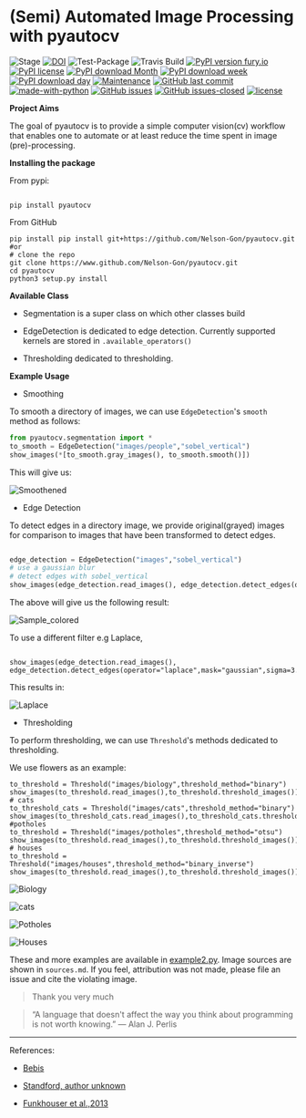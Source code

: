 # (Semi) Automated Image Processing with pyautocv

![Stage](https://www.repostatus.org/badges/latest/wip.svg) [![DOI](https://zenodo.org/badge/DOI/10.5281/zenodo.3766956.svg)](https://doi.org/10.5281/zenodo.3766956)
![Test-Package](https://github.com/Nelson-Gon/pyautocv/workflows/Test-Package/badge.svg)
![Travis Build](https://travis-ci.com/Nelson-Gon/pyautocv.svg?branch=master)
[![PyPI version fury.io](https://badge.fury.io/py/pyautocv.svg)](https://pypi.python.org/pypi/pyautocv/)
[![PyPI license](https://img.shields.io/pypi/l/pyautocv.svg)](https://pypi.python.org/pypi/pyautocv/)
[![PyPI download Month](https://img.shields.io/pypi/dm/pyautocv.svg)](https://pypi.python.org/pypi/pyautocv/)
[![PyPI download week](https://img.shields.io/pypi/dw/pyautocv.svg)](https://pypi.python.org/pypi/pyautocv/)
[![PyPI download day](https://img.shields.io/pypi/dd/pyautocv.svg)](https://pypi.python.org/pypi/pyautocv/)
[![Maintenance](https://img.shields.io/badge/Maintained%3F-yes-green.svg)](https://GitHub.com/Nelson-Gon/pyautocv/graphs/commit-activity)
[![GitHub last commit](https://img.shields.io/github/last-commit/Nelson-Gon/pyautocv.svg)](https://github.com/Nelson-Gon/pyautocv/commits/master)
[![made-with-python](https://img.shields.io/badge/Made%20with-Python-1f425f.svg)](https://www.python.org/)
[![GitHub issues](https://img.shields.io/github/issues/Nelson-Gon/pyautocv.svg)](https://GitHub.com/Nelson-Gon/pyautocv/issues/)
[![GitHub issues-closed](https://img.shields.io/github/issues-closed/Nelson-Gon/pyautocv.svg)](https://GitHub.com/Nelson-Gon/pyautocv/issues?q=is%3Aissue+is%3Aclosed)
[![license](https://img.shields.io/badge/license-MIT-blue.svg)](https://github.com/Nelson-Gon/pyautocv/blob/master/LICENSE)

**Project Aims**

The goal of pyautocv is to provide a simple computer vision(cv) workflow that enables one to automate 
or at least reduce the time spent in image (pre)-processing. 

**Installing the package**

From pypi:

```

pip install pyautocv

```
From GitHub

```
pip install pip install git+https://github.com/Nelson-Gon/pyautocv.git
#or
# clone the repo
git clone https://www.github.com/Nelson-Gon/pyautocv.git
cd pyautocv
python3 setup.py install

```

**Available Class**

* Segmentation is a super class on which other classes build

* EdgeDetection is dedicated to edge detection. Currently supported kernels are stored in `.available_operators()`

* Thresholding dedicated to thresholding.



**Example Usage**

* Smoothing

To smooth a directory of images, we can use `EdgeDetection`'s `smooth` method as
follows:

```python
from pyautocv.segmentation import *
to_smooth = EdgeDetection("images/people","sobel_vertical")
show_images(*[to_smooth.gray_images(), to_smooth.smooth()])

```

This will give us:

![Smoothened](sample_results/people_smooth.png)


* Edge Detection 

To detect edges in a directory image, we provide original(grayed) images for comparison to
images that have been transformed to detect edges. 

```python 

edge_detection = EdgeDetection("images","sobel_vertical")
# use a gaussian blur
# detect edges with sobel_vertical
show_images(edge_detection.read_images(), edge_detection.detect_edges(operator="sobel_vertical",mask="gaussian",sigma=3.5))

```

The above will give us the following result:


![Sample_colored](./sample_results/sample_sobel_gaussian.png)

To use a different filter e.g Laplace,

```

show_images(edge_detection.read_images(), edge_detection.detect_edges(operator="laplace",mask="gaussian",sigma=3.5))

```

This results in:

![Laplace](./sample_results/gauss_laplace.png)


* Thresholding

To perform thresholding, we can use `Threshold`'s methods dedicated to thresholding.

We use flowers as an example:

```
to_threshold = Threshold("images/biology",threshold_method="binary")
show_images(to_threshold.read_images(),to_threshold.threshold_images())
# cats
to_threshold_cats = Threshold("images/cats",threshold_method="binary")
show_images(to_threshold_cats.read_images(),to_threshold_cats.threshold_images())
#potholes
to_threshold = Threshold("images/potholes",threshold_method="otsu")
show_images(to_threshold.read_images(),to_threshold.threshold_images())
# houses
to_threshold = Threshold("images/houses",threshold_method="binary_inverse")
show_images(to_threshold.read_images(),to_threshold.threshold_images())
```

![Biology](./sample_results/bio_new.png)

![cats](./sample_results/cats_example.png)

![Potholes](./sample_results/potholes_sample.png)

![Houses](./sample_results/houses_bin_inverse.png)

These and more examples are available in [example2.py](./examples/example2.py). Image sources are
shown in `sources.md`. If you feel, attribution was not made, please file an issue
and cite the violating image.

> Thank you very much

> “A language that doesn't affect the way you think about programming is not worth knowing.”
― Alan J. Perlis


---

References:

* [Bebis](https://www.cse.unr.edu/~bebis/CS791E/Notes/EdgeDetection.pdf)

* [Standford, author unknown](https://ai.stanford.edu/~syyeung/cvweb/tutorial3.html)

* [Funkhouser et al.,2013](https://www.cs.princeton.edu/courses/archive/fall13/cos429/lectures/05-segmentation1)
